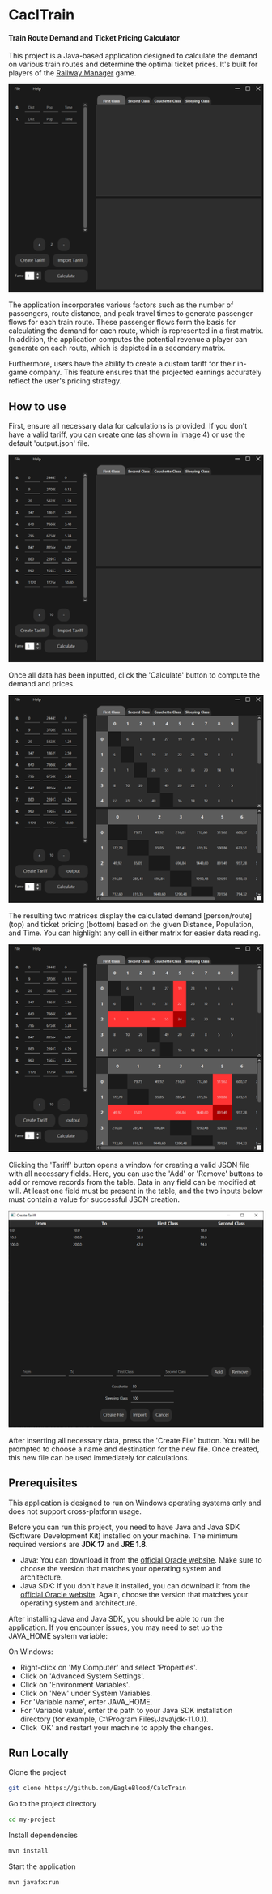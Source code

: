 # CaclTrain

#### Train Route Demand and Ticket Pricing Calculator
This project is a Java-based application designed to calculate the demand on various train routes and determine the optimal ticket prices. It's built for players of the [Railway Manager](https://sites.google.com/view/kolejowe-eg/strona-główna) game.

![Image0](src/img/0.PNG)

The application incorporates various factors such as the number of passengers, route distance, and peak travel times to generate passenger flows for each train route. These passenger flows form the basis for calculating the demand for each route, which is represented in a first matrix. In addition, the application computes the potential revenue a player can generate on each route, which is depicted in a secondary matrix.

Furthermore, users have the ability to create a custom tariff for their in-game company. This feature ensures that the projected earnings accurately reflect the user's pricing strategy.

## How to use
First, ensure all necessary data for calculations is provided. If you don't have a valid tariff, you can create one (as shown in Image 4) or use the default 'output.json' file.

![Image1](src/img/1.PNG)

Once all data has been inputted, click the 'Calculate' button to compute the demand and prices.

![Image2](src/img/2.PNG)

The resulting two matrices display the calculated demand [person/route] (top) and ticket pricing (bottom) based on the given Distance, Population, and Time. You can highlight any cell in either matrix for easier data reading.

![Image3](src/img/3.PNG)

Clicking the 'Tariff' button opens a window for creating a valid JSON file with all necessary fields. Here, you can use the 'Add' or 'Remove' buttons to add or remove records from the table. Data in any field can be modified at will. At least one field must be present in the table, and the two inputs below must contain a value for successful JSON creation.

![Image5](src/img/5.PNG)

After inserting all necessary data, press the 'Create File' button. You will be prompted to choose a name and destination for the new file. Once created, this new file can be used immediately for calculations.


## Prerequisites
This application is designed to run on Windows operating systems only and does not support cross-platform usage.

Before you can run this project, you need to have Java and Java SDK (Software Development Kit) installed on your machine. The minimum required versions are **JDK 17** and **JRE 1.8**.

* Java: You can download it from the [official Oracle website](https://www.oracle.com/java/technologies/javase-jdk11-downloads.html). Make sure to choose the version that matches your operating system and architecture.
* Java SDK: If you don't have it installed, you can download it from the [official Oracle website](https://www.oracle.com/java/technologies/javase-jdk11-downloads.html). Again, choose the version that matches your operating system and architecture.

After installing Java and Java SDK, you should be able to run the application. If you encounter issues, you may need to set up the JAVA_HOME system variable:

On Windows:

* Right-click on 'My Computer' and select 'Properties'.
* Click on 'Advanced System Settings'.
* Click on 'Environment Variables'.
* Click on 'New' under System Variables.
* For 'Variable name', enter JAVA_HOME.
* For 'Variable value', enter the path to your Java SDK installation directory (for example, C:\Program Files\Java\jdk-11.0.1).
* Click 'OK' and restart your machine to apply the changes.

## Run Locally
Clone the project

```bash
git clone https://github.com/EagleBlood/CalcTrain
```

Go to the project directory

```bash
cd my-project
```

Install dependencies

```bash
mvn install
```

Start the application

```bash
mvn javafx:run
```
